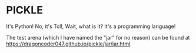 # PICKLE

It's Python! No, it's Tcl!, Wait, what is it? It's a programming language!

The test arena (which I have named the "jar" for no reason) can be found at <https://dragoncoder047.github.io/pickle/jar/jar.html>.
